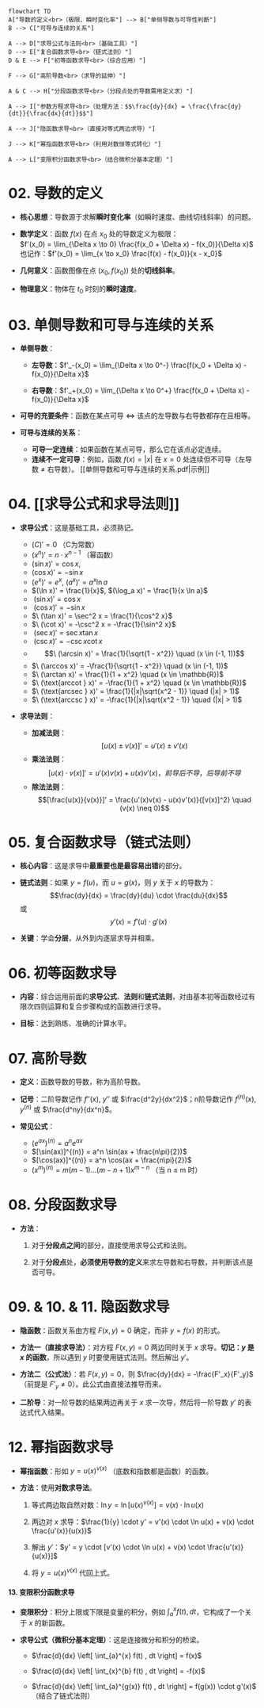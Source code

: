 ```mermaid
flowchart TD
A["导数的定义<br>（极限、瞬时变化率"] --> B["单侧导数与可导性判断"]
B --> C["可导与连续的关系"]
    
A --> D["求导公式与法则<br>（基础工具）"]
D --> E["复合函数求导<br>（链式法则）"]
D & E --> F["初等函数求导<br>（综合应用）"]
    
F --> G["高阶导数<br>（求导的延伸）"]
    
A & C --> H["分段函数求导<br>（分段点处的导数需用定义求）"]
    
A --> I["参数方程求导<br>（处理方法：$$\frac{dy}{dx} = \frac{\frac{dy}{dt}}{\frac{dx}{dt}}$$"]
    
A --> J["隐函数求导<br>（直接对等式两边求导）"]
    
J --> K["幂指函数求导<br>（利用对数恒等式转化）"]
    
A --> L["变限积分函数求导<br>（结合微积分基本定理）"]
```


# 02. 导数的定义

- **核心思想**：导数源于求解**瞬时变化率**（如瞬时速度、曲线切线斜率）的问题。
    
- **数学定义**：函数 $f(x)$ 在点 $x_0$ 处的导数定义为极限：  
    $f'(x_0) = \lim_{\Delta x \to 0} \frac{f(x_0 + \Delta x) - f(x_0)}{\Delta x}$  
    也记作：$f'(x_0) = \lim_{x \to x_0} \frac{f(x) - f(x_0)}{x - x_0}$
- **几何意义**：函数图像在点 $(x_0, f(x_0))$ 处的**切线斜率**。
- **物理意义**：物体在 $t_0$ 时刻的**瞬时速度**。
    

# 03. 单侧导数和可导与连续的关系

- **单侧导数**：
    - **左导数**：$f'_-(x_0) = \lim_{\Delta x \to 0^-} \frac{f(x_0 + \Delta x) - f(x_0)}{\Delta x}$
        
    - **右导数**：$f'_+(x_0) = \lim_{\Delta x \to 0^+} \frac{f(x_0 + \Delta x) - f(x_0)}{\Delta x}$
        
- **可导的充要条件**：函数在某点可导 $\iff$ 该点的左导数与右导数都存在且相等。
- **可导与连续的关系**：
    - **可导一定连续**：如果函数在某点可导，那么它在该点必定连续。
    - **连续不一定可导**：例如，函数 $f(x) = |x|$ 在 $x=0$ 处连续但不可导（左导数 ≠ 右导数）。
    [[单侧导数和可导与连续的关系.pdf|示例]]

# 04. [[求导公式和求导法则]]

- **求导公式**：这是基础工具，必须熟记。
    - $(C)' = 0$ （C为常数）
    - $(x^n)' = n \cdot x^{n-1}$ （幂函数）
    - $(\sin x)' = \cos x$, 
    - $(\cos x)' = -\sin x$
    - $(e^x)' = e^x$, $(a^x)' = a^x \ln a$
    - $(\ln x)' = \frac{1}{x}$, $(\log_a x)' = \frac{1}{x \ln a}$
	- $\ (\sin x)' = \cos x$
	- $\ (\cos x)' = -\sin x$
	- $\ (\tan x)' = \sec^2 x = \frac{1}{\cos^2 x}$
	- $\ (\cot x)' = -\csc^2 x = -\frac{1}{\sin^2 x}$
	- $\ (\sec x)' = \sec x \tan x$
	- $\ (\csc x)' = -\csc x \cot x$
	- $$\ (\arcsin x)' = \frac{1}{\sqrt{1 - x^2}} \quad (x \in (-1, 1))$$
	- $\ (\arccos x)' = -\frac{1}{\sqrt{1 - x^2}} \quad (x \in (-1, 1))$
	- $\ (\arctan x)' = \frac{1}{1 + x^2} \quad (x \in \mathbb{R})$
	- $\ (\text{arccot } x)' = -\frac{1}{1 + x^2} \quad (x \in \mathbb{R})$
	- $\ (\text{arcsec } x)' = \frac{1}{|x|\sqrt{x^2 - 1}} \quad (|x| > 1)$
	- $\ (\text{arccsc } x)' = -\frac{1}{|x|\sqrt{x^2 - 1}} \quad (|x| > 1)$

- **求导法则**：
    - **加减法则**：$$[u(x) \pm v(x)]' = u'(x) \pm v'(x)$$
    - **乘法法则**：$$[u(x) \cdot v(x)]' = u'(x)v(x) + u(x)v'(x)，前导后不导 ，后导前不导$$
    - **除法法则**：$$[\frac{u(x)}{v(x)}]' = \frac{u'(x)v(x) - u(x)v'(x)}{[v(x)]^2} \quad (v(x) \neq 0)$$
        
# 05. 复合函数求导（链式法则）

- **核心内容**：这是求导中**最重要也是最容易出错**的部分。
    
- **链式法则**：如果 $y = f(u)$，而 $u = g(x)$，则 $y$ 关于 $x$ 的导数为：  
    $$\frac{dy}{dx} = \frac{dy}{du} \cdot \frac{du}{dx}$$ 或 $$y'(x) = f'(u) \cdot g'(x)$$
- **关键**：学会**分层**，从外到内逐层求导并相乘。
    

# 06. 初等函数求导

- **内容**：综合运用前面的**求导公式**、**法则**和**链式法则**，对由基本初等函数经过有限次四则运算和复合步骤构成的函数进行求导。
    
- **目标**：达到熟练、准确的计算水平。
    
# 07. 高阶导数

- **定义**：函数导数的导数，称为高阶导数。
- **记号**：二阶导数记作 $f''(x)$, $y''$ 或 $\frac{d^2y}{dx^2}$；n阶导数记作 $f^{(n)}(x)$, $y^{(n)}$ 或 $\frac{d^ny}{dx^n}$。
    
- **常见公式**：
    - $(e^{ax})^{(n)} = a^n e^{ax}$
    - $[\sin(ax)]^{(n)} = a^n \sin(ax + \frac{n\pi}{2})$
    - $[\cos(ax)]^{(n)} = a^n \cos(ax + \frac{n\pi}{2})$
    - $(x^m)^{(n)} = m(m-1)...(m-n+1)x^{m-n}$ （当 n ≤ m 时）
        
# 08. 分段函数求导

- **方法**：
    
    1. 对于**分段点之间**的部分，直接使用求导公式和法则。
        
    2. 对于**分段点**处，**必须使用导数的定义**来求左导数和右导数，并判断该点是否可导。
        

# 09. & 10. & 11. 隐函数求导

- **隐函数**：函数关系由方程 $F(x, y) = 0$ 确定，而非 $y = f(x)$ 的形式。
    
- **方法一（直接求导法）**：对方程 $F(x, y) = 0$ 两边同时关于 $x$ 求导。**切记：$y$ 是 $x$ 的函数**，所以遇到 $y$ 时要使用链式法则。然后解出 $y'$。
    
- **方法二（公式法）**：若 $F(x, y) = 0$，则 $\frac{dy}{dx} = -\frac{F'_x}{F'_y}$ （前提是 $F'_y \neq 0$）。此公式由直接法推导而来。
    
- **二阶导**：对一阶导数的结果两边再关于 $x$ 求一次导，然后将一阶导数 $y'$ 的表达式代入结果。
    

# 12. 幂指函数求导

- **幂指函数**：形如 $y = u(x)^{v(x)}$ （底数和指数都是函数）的函数。
    
- **方法**：使用**对数求导法**。
    
    1. 等式两边取自然对数：$\ln y = \ln [u(x)^{v(x)}] = v(x) \cdot \ln u(x)$
        
    2. 两边对 $x$ 求导：$\frac{1}{y} \cdot y' = v'(x) \cdot \ln u(x) + v(x) \cdot \frac{u'(x)}{u(x)}$
        
    3. 解出 $y'$：$y' = y \cdot [v'(x) \cdot \ln u(x) + v(x) \cdot \frac{u'(x)}{u(x)}]$
        
    4. 将 $y = u(x)^{v(x)}$ 代回上式。
        

#### 13. 变限积分函数求导

- **变限积分**：积分上限或下限是变量的积分，例如 $\int_{a}^{x} f(t) , dt$，它构成了一个关于 $x$ 的新函数。
    
- **求导公式（微积分基本定理）**：这是连接微分和积分的桥梁。
    
    - $\frac{d}{dx} \left[ \int_{a}^{x} f(t) , dt \right] = f(x)$
        
    - $\frac{d}{dx} \left[ \int_{x}^{b} f(t) , dt \right] = -f(x)$
        
    - $\frac{d}{dx} \left[ \int_{a}^{g(x)} f(t) , dt \right] = f(g(x)) \cdot g'(x)$ （结合了链式法则）


